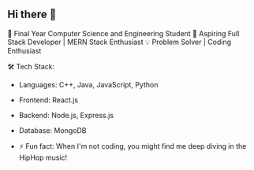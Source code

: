 ## Hi there 👋

<!--
**PranjulUpadhyay/PranjulUpadhyay** is a ✨ _special_ ✨ repository because its `README.md` (this file) appears on your GitHub profile.

Here are some ideas to get you started:
-->
🚀 Final Year Computer Science and Engineering Student
🎯 Aspiring Full Stack Developer | MERN Stack Enthusiast
💡 Problem Solver | Coding Enthusiast

🛠️ Tech Stack:
- Languages: C++, Java, JavaScript, Python
- Frontend: React.js
- Backend: Node.js, Express.js
- Database: MongoDB

- ⚡ Fun fact: When I'm not coding, you might find me deep diving in the HipHop music!


